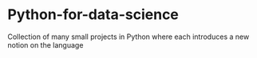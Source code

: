 # Python-for-data-science
Collection of  many small projects in Python where each introduces a new notion on the language
